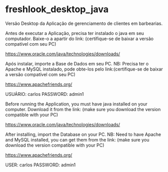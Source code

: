 # freshlook_desktop_java
Versão Desktop da Aplicação de gerenciamento de clientes em barbearias.

Antes de executar a Aplicação, precisa ter instalado o java em seu computador.
Baixe-o a apartir do link: (certifique-se de baixar a versão compatível com seu PC)

https://www.oracle.com/java/technologies/downloads/

Após instalar, importe a Base de Dados em seu PC.
NB: Precisa ter o Apache e MySQL instalado, 
pode obte-los pelo link:(certifique-se de baixar a versão compatível com seu PC)

https://www.apachefriends.org/

USUÁRIO: carlos
PASSWORD: admin1



Before running the Application, you must have java installed on your computer.
Download it from the link: (make sure you download the version compatible with your PC)


https://www.oracle.com/java/technologies/downloads/


After installing, import the Database on your PC.
NB: Need to have Apache and MySQL installed,
you can get them from the link: (make sure you download the version compatible with your PC)

https://www.apachefriends.org/


USER: carlos
PASSWORD: admin1
